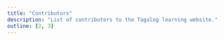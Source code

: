 ```yaml
---
title: "Contributors"
description: "List of contributors to the Tagalog learning website."
outline: [2, 3]
---
```

